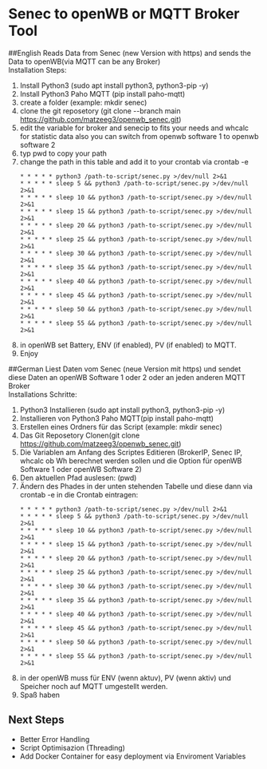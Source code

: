 # Senec to openWB or MQTT Broker Tool
##English
Reads Data from Senec (new Version with https) and sends the Data to openWB(via MQTT can be any Broker)  
Installation Steps:  
1. Install Python3 (sudo apt install python3, python3-pip -y)
2. Install Python3 Paho MQTT (pip install paho-mqtt)
3. create a folder (example: mkdir senec)
4. clone the git reposetory (git clone --branch main https://github.com/matzeeg3/openwb_senec.git)
5. edit the variable for broker and senecip to fits your needs and whcalc for statistic data also you can switch from openwb software 1 to openwb software 2
6. typ pwd to copy your path
7. change the path in this table and add it to your crontab via crontab -e
   ```
   * * * * * python3 /path-to-script/senec.py >/dev/null 2>&1
   * * * * * sleep 5 && python3 /path-to-script/senec.py >/dev/null 2>&1
   * * * * * sleep 10 && python3 /path-to-script/senec.py >/dev/null 2>&1
   * * * * * sleep 15 && python3 /path-to-script/senec.py >/dev/null 2>&1
   * * * * * sleep 20 && python3 /path-to-script/senec.py >/dev/null 2>&1
   * * * * * sleep 25 && python3 /path-to-script/senec.py >/dev/null 2>&1
   * * * * * sleep 30 && python3 /path-to-script/senec.py >/dev/null 2>&1
   * * * * * sleep 35 && python3 /path-to-script/senec.py >/dev/null 2>&1
   * * * * * sleep 40 && python3 /path-to-script/senec.py >/dev/null 2>&1
   * * * * * sleep 45 && python3 /path-to-script/senec.py >/dev/null 2>&1
   * * * * * sleep 50 && python3 /path-to-script/senec.py >/dev/null 2>&1
   * * * * * sleep 55 && python3 /path-to-script/senec.py >/dev/null 2>&1
   ```
8. in openWB set Battery, ENV (if enabled), PV (if enabled) to MQTT.
9. Enjoy  

##German
Liest Daten vom Senec (neue Version mit https) und sendet diese Daten an openWB Software 1 oder 2 oder an jeden anderen MQTT Broker  
Installations Schritte:  
1. Python3 Installieren (sudo apt install python3, python3-pip -y)
2. Installieren von Python3 Paho MQTT(pip install paho-mqtt)
3. Erstellen eines Ordners für das Script (example: mkdir senec)
4. Das Git Reposetory Clonen(git clone https://github.com/matzeeg3/openwb_senec.git)
5. Die Variablen am Anfang des Scriptes Editieren (BrokerIP, Senec IP, whcalc ob Wh berechnet werden sollen und die Option für openWB Software 1 oder openWB Software 2)
6. Den aktuellen Pfad auslesen: (pwd)
7. Ändern des Phades in der unten stehenden Tabelle und diese dann via crontab -e in die Crontab eintragen:
   ```
   * * * * * python3 /path-to-script/senec.py >/dev/null 2>&1
   * * * * * sleep 5 && python3 /path-to-script/senec.py >/dev/null 2>&1
   * * * * * sleep 10 && python3 /path-to-script/senec.py >/dev/null 2>&1
   * * * * * sleep 15 && python3 /path-to-script/senec.py >/dev/null 2>&1
   * * * * * sleep 20 && python3 /path-to-script/senec.py >/dev/null 2>&1
   * * * * * sleep 25 && python3 /path-to-script/senec.py >/dev/null 2>&1
   * * * * * sleep 30 && python3 /path-to-script/senec.py >/dev/null 2>&1
   * * * * * sleep 35 && python3 /path-to-script/senec.py >/dev/null 2>&1
   * * * * * sleep 40 && python3 /path-to-script/senec.py >/dev/null 2>&1
   * * * * * sleep 45 && python3 /path-to-script/senec.py >/dev/null 2>&1
   * * * * * sleep 50 && python3 /path-to-script/senec.py >/dev/null 2>&1
   * * * * * sleep 55 && python3 /path-to-script/senec.py >/dev/null 2>&1
   ```
8. in der openWB muss für ENV (wenn aktuv), PV (wenn aktiv) und Speicher noch auf MQTT umgestellt werden.
9. Spaß haben


## Next Steps
- Better Error Handling
- Script Optimisazion (Threading)
- Add Docker Container for easy deployment via Enviroment Variables
